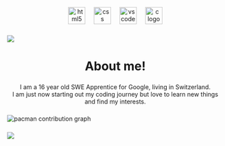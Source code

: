 <div align="center">
  <img src="https://cdn.jsdelivr.net/gh/devicons/devicon/icons/html5/html5-original.svg" height="40" alt="html5 logo"  />
  <img width="12" />
  <img src="https://cdn.jsdelivr.net/gh/devicons/devicon/icons/css3/css3-original.svg" height="40" alt="css logo"  />
  <img width="12" />
  <img src="https://cdn.jsdelivr.net/gh/devicons/devicon/icons/vscode/vscode-original.svg" height="40" alt="vscode logo"  />
  <img width="12" />
  <img src="https://skillicons.dev/icons?i=c" height="40" alt="c logo"  />
</div>

###

<div>
  <img style="100%" src="https://capsule-render.vercel.app/api?type=soft&height=50&section=header&reversal=false&fontSize=70&fontAlign=50&fontAlignY=50&stroke=-&descSize=20&descAlign=50&descAlignY=50&color=gradient"  />
</div>

###

<h1 align="center">About me!</h1>

###

<p align="center">I am a 16 year old SWE Apprentice for Google, living in Switzerland.<br>I am just now starting out my coding journey but love to learn new things and find my interests.</p>

###

<picture>
  <source media="(prefers-color-scheme: dark)" srcset="https://raw.githubusercontent.com/ny-noe-e/ny-noe-e/output/pacman-contribution-graph-dark.svg">
  <source media="(prefers-color-scheme: light)" srcset="https://raw.githubusercontent.com/ny-noe-e/ny-noe-e/output/pacman-contribution-graph.svg">
  <img alt="pacman contribution graph" src="https://raw.githubusercontent.com/ny-noe-e/ny-noe-e/output/pacman-contribution-graph.svg">
</picture>

###

<div>
  <img style="100%" src="https://capsule-render.vercel.app/api?type=soft&height=50&section=header&reversal=false&fontSize=70&fontAlign=50&fontAlignY=50&stroke=-&animation=twinkling&descSize=20&descAlign=50&descAlignY=50&textBg=false&color=gradient"  />
</div>

###
